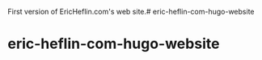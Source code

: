 First version of EricHeflin.com's web site.# eric-heflin-com-hugo-website
# eric-heflin-com-hugo-website
